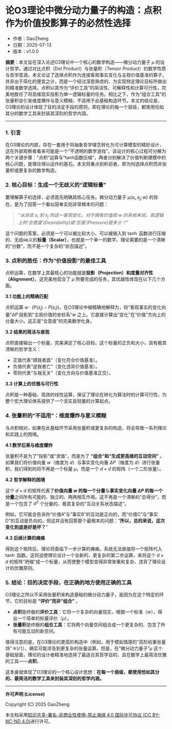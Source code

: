 # **论O3理论中微分动力量子的构造：点积作为价值投影算子的必然性选择**

- 作者：GaoZheng
- 日期：2025-07-13
- 版本：v1.0.0

**摘要**：本文旨在深入论述O3理论中一个核心的数学构造——微分动力量子 $\mu$ 的设计哲学。通过对比点积（Dot Product）与张量积（Tensor Product）的数学性质与哲学意涵，本文论证了选择点积作为连接客观事实变化与主观价值基准的算子，并非出于简化的便宜之计，而是一个经过深思熟虑的、为实现特定理论目标所做出的精准数学选择。点积以其作为“评价工具”的简洁性、可解释性和计算可行性，完美地胜任了将高维现实投影为单一逻辑标量的任务。相比之下，作为“组合工具”的张量积会引发维度爆炸与意义模糊，不适用于此基础构造环节。本文的结论是，O3理论的设计体现了目的决定手段的原则，即在理论的每一个层级，都使用恰如其分的数学工具来封装其深刻的哲学内涵。

---

### **1. 引言**

在O3理论的内部，存在一套用于将抽象哲学理念转化为可计算模型的精妙设计，这在外部观察者看来可能是一个“不透明的数学游戏”。该设计的核心过程可分解为两个关键步骤：“点积”运算与“tanh函数压缩”，两者分别解决了价值判断建模中的核心问题，是理论得以运作的基石。本文将重点剖析前者，即为何选择点积而非张量积或更复杂的数学构造。

### **2. 核心目标：生成一个无歧义的“逻辑标量”**

要理解算子的选择，必须首先明确其核心任务。微分动力量子 $\mu(s_i, s_j; w)$ 的存在，是为了回答一个看似简单实则非常根本的问题：

> *“从状态 $s_i$ 到 $s_j$ 的这一客观变化，对于拥有价值观 $w$ 的系统来说，其逻辑上的‘合意度’(Desirability)或‘压强’(Pressure)是多少？”*

这个问题的答案，必须是一个可以被比较大小、可以被输入到 $\tanh$ 函数进行压缩的、无歧яв义的**标量（Scalar）**，也就是一个单一的数字。理论需要的是一个清晰的“分数”，而不是一个复杂的“状态描述”。

### **3. 点积的胜任：作为“价值投影”的最佳工具**

点积运算，在数学上其最核心的功能就是**投影（Projection）和度量对齐性（Alignment）**。这完美地契合了 $\mu$ 所要完成的任务，其优越性体现在以下几个方面。

**3.1 功能上的精确匹配**

点积运算 $w \cdot (P(s_j) - P(s_i))$，在O3理论中被精确地解释为，将“客观事实的变化向量”$\Delta P$ 投影到“主观价值的坐标系”$w$ 之上。它直接计算出“变化”在“价值”方向上的分量大小。这正是“合意度”的完美数学化身。

**3.2 结果的简洁与直观**

点积直接输出一个标量，完美满足了核心目标。这个标量的正负和大小，具有极其清晰的哲学含义：

* 正值代表“顺我者昌”（变化符合价值基准）。
* 负值代表“逆我者亡”（变化违背价值基准）。
* 零则代表“与我无关”（变化方向与价值基准正交）。

**3.3 计算上的优雅与可行性**

点积是一种基础、高效的线性运算，保证了理论在转化为算法时的计算可行性，为整个宏大理论体系提供了一个坚实且轻量的计算起点。

### **4. 张量积的“不适用”：维度爆炸与意义模糊**

与点积相对，如果在此基础环节采用张量积或更复杂的构造，将会导致一系列理论和实践上的困境。

**4.1 数学后果与维度爆炸**

张量积不是为了“投影”或“求值”，而是为了 **“组合”和“生成更高维的互动空间”** 。如果我们将价值向量 $w$（维度为 $d$）与事实变化向量 $\Delta P$（维度为 $d$）进行张量积，我们得到的将不再是一个标量 $\mu$，而是一个 $d \times d$ 的矩阵（一个二阶张量）。

**4.2 哲学解释的困境**

这个 $d \times d$ 的矩阵代表了**价值向量 $w$ 的每一个分量**与**事实变化向量 $\Delta P$ 的每一个分量**之间所有可能的、独立的、两两相互作用。这不再是一个清晰的“总得分”，而是一个包含了 $d^2$ 个分量的、极其复杂的“互动关系状态描述”。

例如，它可能会告诉你“价值A”与“事实B”的互动是正向的，而“价值C”与“事实D”的互动是负向的。但这并没有回答那个最根本的问题：“**所以，总的来说，这次变化到底是好是坏？**”

**4.3 后续计算的瘫痪**

得到这个矩阵后，理论将面临下一步计算的瘫痪。系统无法直接将一个矩阵代入 $\tanh$ 函数。这将迫使理论设计一个全新的、更复杂的第二步运算，来将这个 $d \times d$ 的矩阵“坍缩”成一个标量，从而使整个模型变得异常笨重和复杂，违背了理论设计的优雅原则。

### **5. 结论：目的决定手段，在正确的地方使用正确的工具**

O3理论之所以不采用张量积来构造基础的微分动力量子，是因为在这个特定的环节，它的目标是 **“评价”而非“组合”** 。

* **点积**是终极的**评价工具**：它将一个复杂的向量现实，根据一个标准（$w$），得出一个简单的标量评价（$\mu$）。
* **张量积**是终極的**组合工具**：它将两个向量空间组合成一个更复杂的、包含了所有可能互动的新空间。

值得注意的是，在O3理论的更高阶构造中（例如，用于模拟情感的“高阶权重张量场”$\mathcal{W}(\mathcal{E})$），确实可能涉及到更复杂的张量运算。但是，在“微分动力量子”$\mu$ 这个基础层面，理论的设计者精准地选择了最适合其哲学目的、且在数学上最简洁优雅的工具——**点积**。

这本身就体现了O3理论的一个核心设计思想：**在每一个层级，都使用恰如其分的、最简洁的数学工具来封装其深刻的哲学内涵。**

---

**许可声明 (License)**

Copyright (C) 2025 GaoZheng 

本文档采用[知识共享-署名-非商业性使用-禁止演绎 4.0 国际许可协议 (CC BY-NC-ND 4.0)](https://creativecommons.org/licenses/by-nc-nd/4.0/deed.zh-Hans)进行许可。
